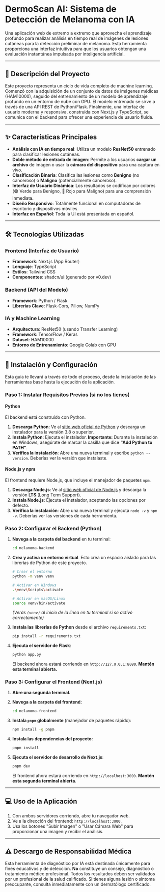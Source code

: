 # DermoScan AI: Sistema de Detección de Melanoma con IA

Una aplicación web de extremo a extremo que aprovecha el aprendizaje profundo para realizar análisis en tiempo real de imágenes de lesiones cutáneas para la detección preliminar de melanoma. Esta herramienta proporciona una interfaz intuitiva para que los usuarios obtengan una evaluación instantánea impulsada por inteligencia artificial.

---

## 📜 Descripción del Proyecto

Este proyecto representa un ciclo de vida completo de machine learning. Comenzó con la adquisición de un conjunto de datos de imágenes médicas (HAM10000), seguido del entrenamiento de un modelo de aprendizaje profundo en un entorno de nube con GPU. El modelo entrenado se sirve a través de una API REST de Python/Flask. Finalmente, una interfaz de usuario moderna y responsiva, construida con Next.js y TypeScript, se comunica con el backend para ofrecer una experiencia de usuario fluida.

---

## ✨ Características Principales

-   **Análisis con IA en tiempo real**: Utiliza un modelo **ResNet50** entrenado para clasificar lesiones cutáneas.
-   **Doble método de entrada de imagen**: Permite a los usuarios **cargar un archivo** de imagen o usar la **cámara del dispositivo** para una captura en vivo.
-   **Clasificación Binaria**: Clasifica las lesiones como **Benigno** (no canceroso) o **Maligno** (potencialmente canceroso).
-   **Interfaz de Usuario Dinámica**: Los resultados se codifican por colores (🟢 Verde para Benigno, 🔴 Rojo para Maligno) para una comprensión inmediata.
-   **Diseño Responsivo**: Totalmente funcional en computadoras de escritorio y dispositivos móviles.
-   **Interfaz en Español**: Toda la UI está presentada en español.

---

## 🛠️ Tecnologías Utilizadas

### **Frontend (Interfaz de Usuario)**
-   **Framework**: Next.js (App Router)
-   **Lenguaje**: TypeScript
-   **Estilos**: Tailwind CSS
-   **Componentes**: shadcn/ui (generado por v0.dev)

### **Backend (API del Modelo)**
-   **Framework**: Python / Flask
-   **Librerías Clave**: Flask-Cors, Pillow, NumPy

### **IA y Machine Learning**
-   **Arquitectura**: ResNet50 (usando Transfer Learning)
-   **Framework**: TensorFlow / Keras
-   **Dataset**: HAM10000
-   **Entorno de Entrenamiento**: Google Colab con GPU

---

## 🚀 Instalación y Configuración

Esta guía te llevará a través de todo el proceso, desde la instalación de las herramientas base hasta la ejecución de la aplicación.

### **Paso 1: Instalar Requisitos Previos (si no los tienes)**

#### **Python**
El backend está construido con Python.
1.  **Descarga Python**: Ve al [sitio web oficial de Python](https://www.python.org/downloads/) y descarga un instalador para la versión 3.8 o superior.
2.  **Instala Python**: Ejecuta el instalador. **Importante:** Durante la instalación en Windows, asegúrate de marcar la casilla que dice **"Add Python to PATH"**.
3.  **Verifica la instalación**: Abre una nueva terminal y escribe `python --version`. Deberías ver la versión que instalaste.

#### **Node.js y npm**
El frontend requiere Node.js, que incluye el manejador de paquetes `npm`.
1.  **Descarga Node.js**: Ve al [sitio web oficial de Node.js](https://nodejs.org/) y descarga la versión **LTS** (Long Term Support).
2.  **Instala Node.js**: Ejecuta el instalador, aceptando las opciones por defecto.
3.  **Verifica la instalación**: Abre una nueva terminal y ejecuta `node -v` y `npm -v`. Deberías ver las versiones de cada herramienta.

### **Paso 2: Configurar el Backend (Python)**

1.  **Navega a la carpeta del backend** en tu terminal:
    ```bash
    cd melanoma-backend
    ```

2.  **Crea y activa un entorno virtual**. Esto crea un espacio aislado para las librerías de Python de este proyecto.
    ```bash
    # Crear el entorno
    python -m venv venv

    # Activar en Windows
    .\venv\Scripts\activate

    # Activar en macOS/Linux
    source venv/bin/activate
    ```
    *(Verás `(venv)` al inicio de la línea en tu terminal si se activó correctamente)*

3.  **Instala las librerías de Python** desde el archivo `requirements.txt`:
    ```bash
    pip install -r requirements.txt
    ```

4.  **Ejecuta el servidor de Flask**:
    ```bash
    python app.py
    ```
    El backend ahora estará corriendo en `http://127.0.0.1:8080`. **Mantén esta terminal abierta.**

### **Paso 3: Configurar el Frontend (Next.js)**

1.  **Abre una segunda terminal.**

2.  **Navega a la carpeta del frontend:**
    ```bash
    cd melanoma-frontend
    ```

3.  **Instala `pnpm` globalmente** (manejador de paquetes rápido):
    ```bash
    npm install -g pnpm
    ```

4.  **Instala las dependencias del proyecto:**
    ```bash
    pnpm install
    ```

5.  **Ejecuta el servidor de desarrollo de Next.js:**
    ```bash
    pnpm dev
    ```
    El frontend ahora estará corriendo en `http://localhost:3000`. **Mantén esta segunda terminal abierta.**

---

## 💻 Uso de la Aplicación

1.  Con ambos servidores corriendo, abre tu navegador web.
2.  Ve a la dirección del frontend: `http://localhost:3000`.
3.  Usa los botones "Subir Imagen" o "Usar Cámara Web" para proporcionar una imagen y recibir el análisis.

---

## ⚠️ Descargo de Responsabilidad Médica

Esta herramienta de diagnóstico por IA está destinada únicamente para fines educativos y de detección. **No** constituye un consejo, diagnóstico o tratamiento médico profesional. Todos los resultados deben ser validados por un profesional de la salud calificado. Si tienes alguna lesión o síntoma preocupante, consulta inmediatamente con un dermatólogo certificado.
